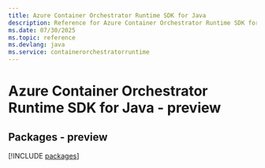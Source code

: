 ```yaml
---
title: Azure Container Orchestrator Runtime SDK for Java
description: Reference for Azure Container Orchestrator Runtime SDK for Java
ms.date: 07/30/2025
ms.topic: reference
ms.devlang: java
ms.service: containerorchestratorruntime
---
```

# Azure Container Orchestrator Runtime SDK for Java - preview
## Packages - preview
[!INCLUDE [packages](container-orchestrator-runtime-index.md)]